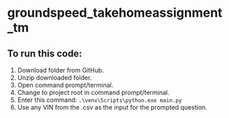 # groundspeed_takehomeassignment_tm

## To run this code:
1. Download folder from GitHub.
2. Unzip downloaded folder.
3. Open command prompt/terminal.
4. Change to project root in command prompt/terminal.
5. Enter this command: `.\venv\Scripts\python.exe main.py`
6. Use any VIN from the .csv as the input for the prompted question.